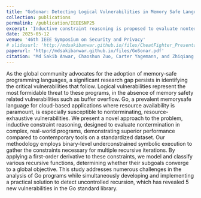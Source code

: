 ```yaml
---
title: "GoSonar: Detecting Logical Vulnerabilities in Memory Safe Language Using Inductive Constraint Reasoning"
collection: publications
permalink: /publication/IEEESNP25
excerpt: 'Inductive constraint reasoning is proposed to evaluate nontermination in Go programs, revealing five new vulnerabilities in the Go standard library.'
date: 2025-05-12
venue: '46th IEEE Symposium on Security and Privacy'
# slidesurl: 'http://mdsakibanwar.github.io/files/CheatFighter_Presentation.pdf'
paperurl: 'http://mdsakibanwar.github.io/files/GoSonar.pdf'
citation: "Md Sakib Anwar, Chaoshun Zuo, Carter Yagemann, and Zhiqiang Lin. 2023. Extracting Threat Intelligence From Cheat Binaries For Anti-Cheating. In Proceedings of the 26th International Symposium on Research in Attacks, Intrusions and Defenses (RAID 23). Association for Computing Machinery, New York, NY, USA, 17-31. https://doi.org/10.1145/3607199.3607211"
---
```

As the global community advocates for the adoption of memory-safe programming languages, a significant research gap persists in identifying the critical vulnerabilities that follow. Logical vulnerabilities represent the most formidable threat to these programs, in the absence of memory safety related vulnerabilities such as buffer overflow. Go, a prevalent memorysafe language for cloud-based applications where resource availability is paramount, is especially susceptible to nonterminating, resource-exhaustive vulnerabilities. We present a novel approach to the problem, inductive constraint reasoning, designed to evaluate nontermination in complex, real-world programs, demonstrating superior performance compared to contemporary tools on a standardized dataset. Our methodology employs binary-level underconstrained symbolic execution to gather the constraints necessary for multiple recursive iterations. By applying a first-order derivative to these constraints, we model and classify various recursive functions, determining whether their subgoals converge to a global objective. This study addresses numerous challenges in the analysis of Go programs while simultaneously developing and implementing a practical solution to detect uncontrolled recursion, which has revealed 5 new vulnerabilities in the Go standard library.